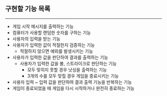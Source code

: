 ## 구현할 기능 목록
---
- 게임 시작 메시지를 출력하는 기능
- 컴퓨터가 사용할 랜덤한 숫자를 구하는 기능
- 사용자의 입력을 받는 기능
- 사용자가 입력한 값이 적절한지 검증하는 기능
    - 적절하지 않으면 예외를 발생시키는 기능
- 사용자가 입력한 값을 판단하여 결과를 출력하는 기능
    - 사용자가 입력한 값을 볼, 스트라이크로 판단하는 기능
        - 모두 맞히지 못할 경우 낫싱을 출력하는 기능
        - 3개의 수를 모두 맞힐 경우 게임을 종료시키는 기능
- 사용자 입력 ~ 입력 값을 판단하여 결과 출력 기능을 반복하는 기능
- 게임이 종료되었을 때 게임을 다시 시작하거나 완전히 종료하는 기능